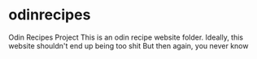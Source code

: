 # odinrecipes
Odin Recipes Project
This is an odin recipe website folder. 
 Ideally, this website shouldn't end up being too shit 
But then again, you never know
